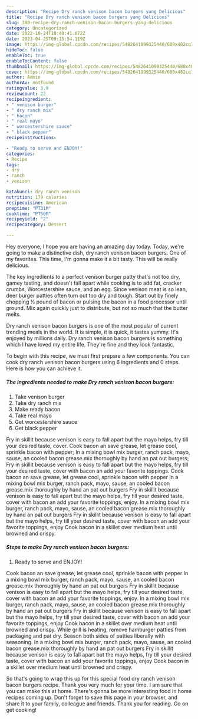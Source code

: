 ```yaml
---
description: "Recipe Dry ranch venison bacon burgers yang Delicious"
title: "Recipe Dry ranch venison bacon burgers yang Delicious"
slug: 380-recipe-dry-ranch-venison-bacon-burgers-yang-delicious
category: Uncategorized
date: 2022-10-24T10:40:41.672Z
date: 2023-04-25T09:15:54.119Z
image: https://img-global.cpcdn.com/recipes/5482641099325440/680x482cq70/dry-ranch-venison-bacon-burgers-recipe-main-photo.jpg
hideToc: false
enableToc: true
enableTocContent: false
thumbnail: https://img-global.cpcdn.com/recipes/5482641099325440/680x482cq70/dry-ranch-venison-bacon-burgers-recipe-main-photo.jpg
cover: https://img-global.cpcdn.com/recipes/5482641099325440/680x482cq70/dry-ranch-venison-bacon-burgers-recipe-main-photo.jpg
author: Admin
authorAv: notfound
ratingvalue: 3.9
reviewcount: 22
recipeingredient:
- " venison burger"
- " dry ranch mix"
- " bacon"
- " real mayo"
- " worcestershire sauce"
- " black pepper"
recipeinstructions:

- "Ready to serve and ENJOY!"
categories:
- Recipe
tags:
- dry
- ranch
- venison

katakunci: dry ranch venison 
nutrition: 179 calories
recipecuisine: American
preptime: "PT31M"
cooktime: "PT50M"
recipeyield: "2"
recipecategory: Dessert

---
```



Hey everyone, I hope you are having an amazing day today. Today, we're going to make a distinctive dish, dry ranch venison bacon burgers. One of my favorites. This time, I'm gonna make it a bit tasty. This will be really delicious.

The key ingredients to a perfect venison burger patty that&#39;s not too dry, gamey tasting, and doesn&#39;t fall apart while cooking is to add fat, cracker crumbs, Worcestershire sauce, and an egg. Since venison meat is so lean, deer burger patties often turn out too dry and tough. Start out by finely chopping ½ pound of bacon or pulsing the bacon in a food processor until ground. Mix again quickly just to distribute, but not so much that the butter melts.

Dry ranch venison bacon burgers is one of the most popular of current trending meals in the world. It is simple, it is quick, it tastes yummy. It's enjoyed by millions daily. Dry ranch venison bacon burgers is something which I have loved my entire life. They're fine and they look fantastic.


To begin with this recipe, we must first prepare a few components. You can cook dry ranch venison bacon burgers using 6 ingredients and 0 steps. Here is how you can achieve it.

<!--inarticleads1-->

##### The ingredients needed to make Dry ranch venison bacon burgers:

1. Take  venison burger
1. Take  dry ranch mix
1. Make ready  bacon
1. Take  real mayo
1. Get  worcestershire sauce
1. Get  black pepper


Fry in skillit because venison is easy to fall apart but the mayo helps, fry till your desired taste, cover. Cook bacon an save grease, let grease cool, sprinkle bacon with pepper; In a mixing bowl mix burger, ranch pack, mayo, sause, an cooled bacon grease.mix thoroughly by hand an pat out burgers; Fry in skillit because venison is easy to fall apart but the mayo helps, fry till your desired taste, cover with bacon an add your favorite toppings. Cook bacon an save grease, let grease cool, sprinkle bacon with pepper In a mixing bowl mix burger, ranch pack, mayo, sause, an cooled bacon grease.mix thoroughly by hand an pat out burgers Fry in skillit because venison is easy to fall apart but the mayo helps, fry till your desired taste, cover with bacon an add your favorite toppings, enjoy. In a mixing bowl mix burger, ranch pack, mayo, sause, an cooled bacon grease.mix thoroughly by hand an pat out burgers Fry in skillit because venison is easy to fall apart but the mayo helps, fry till your desired taste, cover with bacon an add your favorite toppings, enjoy Cook bacon in a skillet over medium heat until browned and crispy. 

<!--inarticleads2-->

##### Steps to make Dry ranch venison bacon burgers:


1. Ready to serve and ENJOY!

Cook bacon an save grease, let grease cool, sprinkle bacon with pepper In a mixing bowl mix burger, ranch pack, mayo, sause, an cooled bacon grease.mix thoroughly by hand an pat out burgers Fry in skillit because venison is easy to fall apart but the mayo helps, fry till your desired taste, cover with bacon an add your favorite toppings, enjoy. In a mixing bowl mix burger, ranch pack, mayo, sause, an cooled bacon grease.mix thoroughly by hand an pat out burgers Fry in skillit because venison is easy to fall apart but the mayo helps, fry till your desired taste, cover with bacon an add your favorite toppings, enjoy Cook bacon in a skillet over medium heat until browned and crispy. While grill is heating, remove hamburger patties from packaging and pat dry. Season both sides of patties liberally with seasoning. In a mixing bowl mix burger, ranch pack, mayo, sause, an cooled bacon grease.mix thoroughly by hand an pat out burgers Fry in skillit because venison is easy to fall apart but the mayo helps, fry till your desired taste, cover with bacon an add your favorite toppings, enjoy Cook bacon in a skillet over medium heat until browned and crispy. 

So that's going to wrap this up for this special food dry ranch venison bacon burgers recipe. Thank you very much for your time. I am sure that you can make this at home. There's gonna be more interesting food in home recipes coming up. Don't forget to save this page in your browser, and share it to your family, colleague and friends. Thank you for reading. Go on get cooking!
